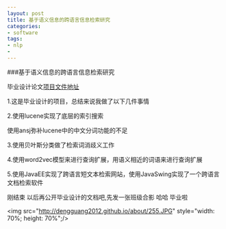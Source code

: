 ```yaml
---
layout: post
title: 基于语义信息的跨语言信息检索研究
categories:
- software
tags:
- nlp
- 
---
```

###基于语义信息的跨语言信息检索研究

毕业设计论文[项目文件地址](http://dengguang2012.github.io/about/1120111916_dengzhihui_GraduationPaper.pdf)

1.这是毕业设计的项目，总结来说我做了以下几件事情

2.使用lucene实现了底层的索引搜索

使用ansj弥补lucene中的中文分词功能的不足

3.使用贝叶斯分类做了检索词消歧义工作

4.使用word2vec模型来进行查询扩展，用语义相近的词语来进行查询扩展

5.使用JavaEE实现了跨语言短文本检索网站，使用JavaSwing实现了一个跨语言文档检索软件

刚结束  以后再公开毕业设计的文档吧,先发一张班级合影 哈哈 毕业啦

<img src="http://dengguang2012.github.io/about/255.JPG" style="width: 70%; height: 70%";/>​
